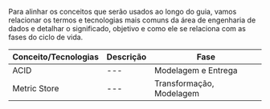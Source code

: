 Para alinhar os conceitos que serão usados ao longo do guia, vamos relacionar os termos e tecnologias mais comuns da área de engenharia de dados e detalhar o significado, objetivo e como ele se relaciona com as fases do ciclo de vida.

Conceito/Tecnologias | Descrição | Fase
-------------------- | --------- | -----
ACID | --- | Modelagem e Entrega
Metric Store | --- | Transformação, Modelagem


